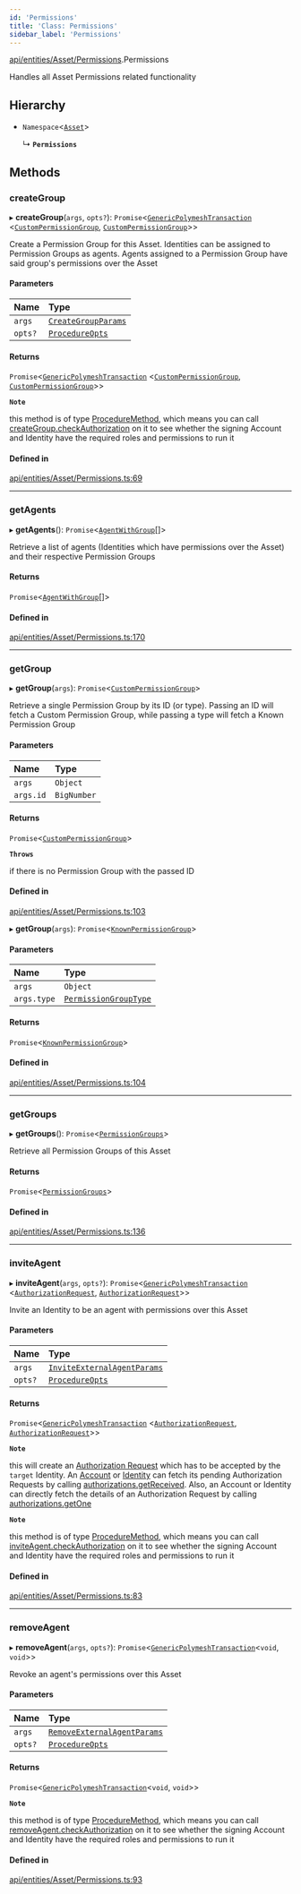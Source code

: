 ```yaml
---
id: 'Permissions'
title: 'Class: Permissions'
sidebar_label: 'Permissions'
---
```


[api/entities/Asset/Permissions](../../../../../modules/API/Entities/Asset/Permissions/Permissions.md).Permissions

Handles all Asset Permissions related functionality

## Hierarchy

- `Namespace`\<[`Asset`](../Asset.md)\>

  ↳ **`Permissions`**

## Methods

### createGroup

▸ **createGroup**(`args`, `opts?`): `Promise`\<[`GenericPolymeshTransaction`](../../../../../modules/Types/Types.md#genericpolymeshtransaction) \<[`CustomPermissionGroup`](../../CustomPermissionGroup/CustomPermissionGroup.md), [`CustomPermissionGroup`](../../CustomPermissionGroup/CustomPermissionGroup.md)\>\>

Create a Permission Group for this Asset. Identities can be assigned to Permission Groups as agents. Agents assigned to a Permission Group have said group's permissions over the Asset

#### Parameters

| Name    | Type                                                                                                         |
| :------ | :----------------------------------------------------------------------------------------------------------- |
| `args`  | [`CreateGroupParams`](../../../../../interfaces/API/Procedures/Types/CreateGroupParams/CreateGroupParams.md) |
| `opts?` | [`ProcedureOpts`](../../../../../interfaces/Types/ProcedureOpts/ProcedureOpts.md)                            |

#### Returns

`Promise`\<[`GenericPolymeshTransaction`](../../../../../modules/Types/Types.md#genericpolymeshtransaction) \<[`CustomPermissionGroup`](../../CustomPermissionGroup/CustomPermissionGroup.md), [`CustomPermissionGroup`](../../CustomPermissionGroup/CustomPermissionGroup.md)\>\>

**`Note`**

this method is of type [ProcedureMethod](../../../../../interfaces/Types/ProcedureMethod/ProcedureMethod.md), which means you can call [createGroup.checkAuthorization](../../../../../interfaces/Types/ProcedureMethod/ProcedureMethod.md#checkauthorization)
on it to see whether the signing Account and Identity have the required roles and permissions to run it

#### Defined in

[api/entities/Asset/Permissions.ts:69](https://github.com/PolymeshAssociation/polymesh-sdk/blob/2d3ac2aea/src/api/entities/Asset/Permissions.ts#L69)

---

### getAgents

▸ **getAgents**(): `Promise`\<[`AgentWithGroup`](../../../../../interfaces/API/Entities/Asset/Types/AgentWithGroup/AgentWithGroup.md)[]\>

Retrieve a list of agents (Identities which have permissions over the Asset) and
their respective Permission Groups

#### Returns

`Promise`\<[`AgentWithGroup`](../../../../../interfaces/API/Entities/Asset/Types/AgentWithGroup/AgentWithGroup.md)[]\>

#### Defined in

[api/entities/Asset/Permissions.ts:170](https://github.com/PolymeshAssociation/polymesh-sdk/blob/2d3ac2aea/src/api/entities/Asset/Permissions.ts#L170)

---

### getGroup

▸ **getGroup**(`args`): `Promise`\<[`CustomPermissionGroup`](../../CustomPermissionGroup/CustomPermissionGroup.md)\>

Retrieve a single Permission Group by its ID (or type). Passing an ID will fetch a Custom Permission Group,
while passing a type will fetch a Known Permission Group

#### Parameters

| Name      | Type        |
| :-------- | :---------- |
| `args`    | `Object`    |
| `args.id` | `BigNumber` |

#### Returns

`Promise`\<[`CustomPermissionGroup`](../../CustomPermissionGroup/CustomPermissionGroup.md)\>

**`Throws`**

if there is no Permission Group with the passed ID

#### Defined in

[api/entities/Asset/Permissions.ts:103](https://github.com/PolymeshAssociation/polymesh-sdk/blob/2d3ac2aea/src/api/entities/Asset/Permissions.ts#L103)

▸ **getGroup**(`args`): `Promise`\<[`KnownPermissionGroup`](../../KnownPermissionGroup/KnownPermissionGroup.md)\>

#### Parameters

| Name        | Type                                                                                           |
| :---------- | :--------------------------------------------------------------------------------------------- |
| `args`      | `Object`                                                                                       |
| `args.type` | [`PermissionGroupType`](../../../../../enums/Types/PermissionGroupType/PermissionGroupType.md) |

#### Returns

`Promise`\<[`KnownPermissionGroup`](../../KnownPermissionGroup/KnownPermissionGroup.md)\>

#### Defined in

[api/entities/Asset/Permissions.ts:104](https://github.com/PolymeshAssociation/polymesh-sdk/blob/2d3ac2aea/src/api/entities/Asset/Permissions.ts#L104)

---

### getGroups

▸ **getGroups**(): `Promise`\<[`PermissionGroups`](../../../../../interfaces/Types/PermissionGroups/PermissionGroups.md)\>

Retrieve all Permission Groups of this Asset

#### Returns

`Promise`\<[`PermissionGroups`](../../../../../interfaces/Types/PermissionGroups/PermissionGroups.md)\>

#### Defined in

[api/entities/Asset/Permissions.ts:136](https://github.com/PolymeshAssociation/polymesh-sdk/blob/2d3ac2aea/src/api/entities/Asset/Permissions.ts#L136)

---

### inviteAgent

▸ **inviteAgent**(`args`, `opts?`): `Promise`\<[`GenericPolymeshTransaction`](../../../../../modules/Types/Types.md#genericpolymeshtransaction) \<[`AuthorizationRequest`](../../AuthorizationRequest/AuthorizationRequest.md), [`AuthorizationRequest`](../../AuthorizationRequest/AuthorizationRequest.md)\>\>

Invite an Identity to be an agent with permissions over this Asset

#### Parameters

| Name    | Type                                                                                                                                 |
| :------ | :----------------------------------------------------------------------------------------------------------------------------------- |
| `args`  | [`InviteExternalAgentParams`](../../../../../interfaces/API/Procedures/Types/InviteExternalAgentParams/InviteExternalAgentParams.md) |
| `opts?` | [`ProcedureOpts`](../../../../../interfaces/Types/ProcedureOpts/ProcedureOpts.md)                                                    |

#### Returns

`Promise`\<[`GenericPolymeshTransaction`](../../../../../modules/Types/Types.md#genericpolymeshtransaction) \<[`AuthorizationRequest`](../../AuthorizationRequest/AuthorizationRequest.md), [`AuthorizationRequest`](../../AuthorizationRequest/AuthorizationRequest.md)\>\>

**`Note`**

this will create an [Authorization Request](../../AuthorizationRequest/AuthorizationRequest.md) which has to be accepted by the `target` Identity.
An [Account](../../Account/Account.md) or [Identity](../../Identity/Identity.md) can fetch its pending Authorization Requests by calling [authorizations.getReceived](../../Common/Namespaces/Authorizations/Authorizations.md#getreceived).
Also, an Account or Identity can directly fetch the details of an Authorization Request by calling [authorizations.getOne](../../Common/Namespaces/Authorizations/Authorizations.md#getone)

**`Note`**

this method is of type [ProcedureMethod](../../../../../interfaces/Types/ProcedureMethod/ProcedureMethod.md), which means you can call [inviteAgent.checkAuthorization](../../../../../interfaces/Types/ProcedureMethod/ProcedureMethod.md#checkauthorization)
on it to see whether the signing Account and Identity have the required roles and permissions to run it

#### Defined in

[api/entities/Asset/Permissions.ts:83](https://github.com/PolymeshAssociation/polymesh-sdk/blob/2d3ac2aea/src/api/entities/Asset/Permissions.ts#L83)

---

### removeAgent

▸ **removeAgent**(`args`, `opts?`): `Promise`\<[`GenericPolymeshTransaction`](../../../../../modules/Types/Types.md#genericpolymeshtransaction)\<`void`, `void`\>\>

Revoke an agent's permissions over this Asset

#### Parameters

| Name    | Type                                                                                                                                 |
| :------ | :----------------------------------------------------------------------------------------------------------------------------------- |
| `args`  | [`RemoveExternalAgentParams`](../../../../../interfaces/API/Procedures/Types/RemoveExternalAgentParams/RemoveExternalAgentParams.md) |
| `opts?` | [`ProcedureOpts`](../../../../../interfaces/Types/ProcedureOpts/ProcedureOpts.md)                                                    |

#### Returns

`Promise`\<[`GenericPolymeshTransaction`](../../../../../modules/Types/Types.md#genericpolymeshtransaction)\<`void`, `void`\>\>

**`Note`**

this method is of type [ProcedureMethod](../../../../../interfaces/Types/ProcedureMethod/ProcedureMethod.md), which means you can call [removeAgent.checkAuthorization](../../../../../interfaces/Types/ProcedureMethod/ProcedureMethod.md#checkauthorization)
on it to see whether the signing Account and Identity have the required roles and permissions to run it

#### Defined in

[api/entities/Asset/Permissions.ts:93](https://github.com/PolymeshAssociation/polymesh-sdk/blob/2d3ac2aea/src/api/entities/Asset/Permissions.ts#L93)
